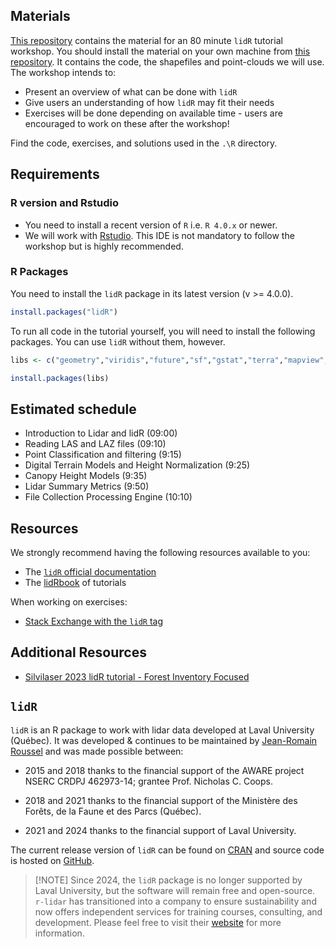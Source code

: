 ## Materials

[This repository](https://github.com/liamirwin/LPS_lidRtutorial) contains the material for an 80 minute `lidR` tutorial workshop. You should install the material on your own machine from [this repository](https://github.com/liamirwin/LPS_lidRtutorial). It contains the code, the shapefiles and point-clouds we will use. The workshop intends to:

-   Present an overview of what can be done with `lidR`
-   Give users an understanding of how `lidR` may fit their needs
-   Exercises will be done depending on available time - users are encouraged to work on these after the workshop!

Find the code, exercises, and solutions used in the `.\R` directory.

## Requirements

### R version and Rstudio

-   You need to install a recent version of `R` i.e. `R 4.0.x` or newer.
-   We will work with [Rstudio](https://www.rstudio.com/). This IDE is not mandatory to follow the workshop but is highly recommended.

### R Packages

You need to install the `lidR` package in its latest version (v \>= 4.0.0).

``` r
install.packages("lidR")
```

To run all code in the tutorial yourself, you will need to install the following packages. You can use `lidR` without them, however.

``` r
libs <- c("geometry","viridis","future","sf","gstat","terra","mapview","mapedit","concaveman","microbenchmark")

install.packages(libs)
```

## Estimated schedule

-   Introduction to Lidar and lidR (09:00)
-   Reading LAS and LAZ files (09:10)
-   Point Classification and filtering (9:15)
-   Digital Terrain Models and Height Normalization (9:25)
-   Canopy Height Models (9:35)
-   Lidar Summary Metrics (9:50)
-   File Collection Processing Engine (10:10)

## Resources

We strongly recommend having the following resources available to you:

-   The [`lidR` official documentation](https://cran.r-project.org/web/packages/lidR/lidR.pdf)
-   The [lidRbook](https://r-lidar.github.io/lidRbook/) of tutorials

When working on exercises:

-   [Stack Exchange with the `lidR` tag](https://gis.stackexchange.com/questions/tagged/lidr)

## Additional Resources

-   [Silvilaser 2023 lidR tutorial - Forest Inventory Focused](https://tgoodbody.github.io/lidRtutorial/)

## `lidR`

`lidR` is an R package to work with lidar data developed at Laval University (Québec). It was developed & continues to be maintained by [Jean-Romain Roussel](https://github.com/Jean-Romain) and was made possible between:

-   2015 and 2018 thanks to the financial support of the AWARE project NSERC CRDPJ 462973-14; grantee Prof. Nicholas C. Coops.

-   2018 and 2021 thanks to the financial support of the Ministère des Forêts, de la Faune et des Parcs (Québec).

-   2021 and 2024 thanks to the financial support of Laval University.

The current release version of `lidR` can be found on [CRAN](https://cran.r-project.org/web/packages/lidR/) and source code is hosted on [GitHub](https://github.com/r-lidar/lidR).

> \[!NOTE\] Since 2024, the `lidR` package is no longer supported by Laval University, but the software will remain free and open-source. `r-lidar` has transitioned into a company to ensure sustainability and now offers independent services for training courses, consulting, and development. Please feel free to visit their [website](https://www.r-lidar.com/) for more information.
